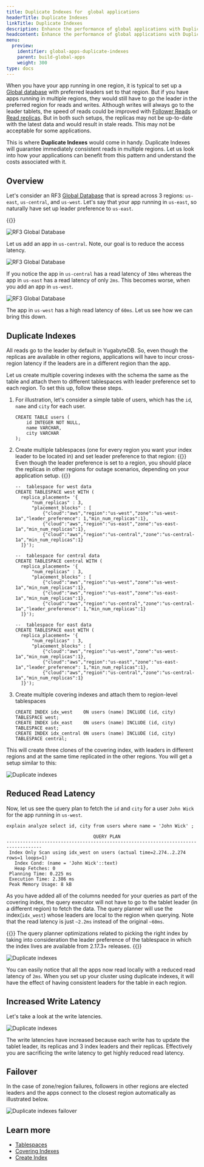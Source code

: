 ```yaml
---
title: Duplicate Indexes for  global applications
headerTitle: Duplicate Indexes
linkTitle: Duplicate Indexes
description: Enhance the performance of global applications with Duplicate Indexes
headcontent: Enhance the performance of global applications with Duplicate Indexes
menu:
  preview:
    identifier: global-apps-duplicate-indexes
    parent: build-global-apps
    weight: 300
type: docs
---
```


When you have your app running in one region, it is typical to set up a [Global database](../global-database) with preferred leaders set to that region. But if you have apps running in multiple regions, they would still have to go the leader in the preferred region for reads and writes. Although writes will always go to the leader tablets, the speed of reads could be improved with [Follower Reads](./follower-reads) or [Read replicas](./read-replicas). But in both such setups, the replicas may not be up-to-date with the latest data and would result in stale reads. This may not be acceptable for some applications.

This is where **Duplicate Indexes** would come in handy. Duplicate Indexes will guarantee immediately consistent reads in multiple regions. Let us look into how your applications can benefit from this pattern and understand the costs associated with it.

## Overview

Let's consider an RF3 [Global Database](../global-database) that is spread across 3 regions: `us-east`, `us-central`, and `us-west`. Let's say that your app running in `us-east`, so naturally have set up leader preference to `us-east`.

{{<cluster-setup-tabs>}}

![RF3 Global Database](/images/develop/global-apps/duplicate-indexes-global-database.png)

Let us add an app in `us-central`. Note, our goal is to reduce the access latency.

![RF3 Global Database](/images/develop/global-apps/duplicate-indexes-central-app.png)

If you notice the app in `us-central` has a read latency of `30ms` whereas the app in `us-east` has a read latency of only `2ms`. This becomes worse, when you add an app in `us-west`.

![RF3 Global Database](/images/develop/global-apps/duplicate-indexes-west-app.png)

The app in `us-west` has a high read latency of `60ms`. Let us see how we can bring this down.

## Duplicate Indexes

All reads go to the leader by default in YugabyteDB. So, even though the replicas are available in other regions, applications will have to incur cross-region latency if the leaders are in a different region than the app.

Let us create multiple covering indexes with the schema the same as the table and attach them to different tablespaces with leader preference set to each region. To set this up, follow these steps.

1. For illustration, let's consider a simple table of users, which has the `id`, `name` and `city` for each user.

      ```plpgsql
      CREATE TABLE users (
          id INTEGER NOT NULL,
          name VARCHAR,
          city VARCHAR
      );
      ```

1. Create multiple tablespaces (one for every region you want your index leader to be located in) and set leader preference to that region:
{{<note title="Note" >}}
Even though the leader preference is set to a region, you should place the replicas in other regions for outage scenarios, depending on your application setup.
{{</note>}}

      ```plpgsql
      --  tablespace for west data
      CREATE TABLESPACE west WITH (
        replica_placement= '{ 
            "num_replicas" : 3,
            "placement_blocks" : [ 
                {"cloud":"aws","region":"us-west","zone":"us-west-1a","leader_preference": 1,"min_num_replicas":1},
                {"cloud":"aws","region":"us-east","zone":"us-east-1a","min_num_replicas":1},
                {"cloud":"aws","region":"us-central","zone":"us-central-1a","min_num_replicas":1}
        ]}');

      --  tablespace for central data
      CREATE TABLESPACE central WITH (
        replica_placement= '{ 
            "num_replicas" : 3,
            "placement_blocks" : [ 
                {"cloud":"aws","region":"us-west","zone":"us-west-1a","min_num_replicas":1},
                {"cloud":"aws","region":"us-east","zone":"us-east-1a","min_num_replicas":1},
                {"cloud":"aws","region":"us-central","zone":"us-central-1a","leader_preference": 1,"min_num_replicas":1}
        ]}');

      --  tablespace for east data
      CREATE TABLESPACE east WITH (
        replica_placement= '{ 
            "num_replicas" : 3,
            "placement_blocks" : [ 
                {"cloud":"aws","region":"us-west","zone":"us-west-1a","min_num_replicas":1},
                {"cloud":"aws","region":"us-east","zone":"us-east-1a","leader_preference": 1,"min_num_replicas":1},
                {"cloud":"aws","region":"us-central","zone":"us-central-1a","min_num_replicas":1}
        ]}');
      ```

1. Create multiple covering indexes and attach them to region-level tablespaces

      ```plpgsql
      CREATE INDEX idx_west    ON users (name) INCLUDE (id, city) TABLESPACE west;
      CREATE INDEX idx_east    ON users (name) INCLUDE (id, city) TABLESPACE east;
      CREATE INDEX idx_central ON users (name) INCLUDE (id, city) TABLESPACE central;
      ```

This will create three clones of the covering index, with leaders in different regions and at the same time replicated in the other regions. You will get a setup similar to this:

![Duplicate indexes](/images/develop/global-apps/duplicate-indexes-create.png)

## Reduced Read Latency

Now, let us see the query plan to fetch the `id` and `city` for a user `John Wick` for the app running in `us-west`.

```plpgsql
explain analyze select id, city from users where name = 'John Wick' ;
```

```output
                                QUERY PLAN
-----------------------------------------------------------------------------------
 Index Only Scan using idx_west on users (actual time=2.274..2.274 rows=1 loops=1)
   Index Cond: (name = 'John Wick'::text)
   Heap Fetches: 0
 Planning Time: 0.225 ms
 Execution Time: 2.386 ms
 Peak Memory Usage: 8 kB
```

As you have added all of the columns needed for your queries as part of the covering index, the query executor will not have to go to the tablet leader (in a different region) to fetch the data. The query planner will use the index(`idx_west`) whose leaders are local to the region when querying. Note that the read latency is just `~2.2ms` instead of the original `~60ms`.

{{<note title="Note">}}
The query planner optimizations related to picking the right index by taking into consideration the leader preference of the tablespace in which the index lives are available from 2.17.3+ releases.
{{</note>}}

![Duplicate indexes](/images/develop/global-apps/duplicate-indexes-read-latencies.png)

You can easily notice that all the apps now read locally with a reduced read latency of `2ms`. When you set up your cluster using duplicate indexes, it will have the effect of having consistent leaders for the table in each region.

## Increased Write Latency

Let's take a look at the write latencies.

![Duplicate indexes](/images/develop/global-apps/duplicate-indexes-write-latencies.png)

The write latencies have increased because each write has to update the tablet leader, its replicas and 3 index leaders and their replicas. Effectively you are sacrificing the write latency to get highly reduced read latency.

## Failover

In the case of zone/region failures, followers in other regions are elected leaders and the apps connect to the closest region automatically as illustrated below.

![Duplicate indexes failover](/images/develop/global-apps/duplicate-indexes-failover.png)

## Learn more

- [Tablespaces](../../../explore/ysql-language-features/going-beyond-sql/tablespaces/)
- [Covering Indexes](../../../explore/indexes-constraints/covering-index-ysql/)
- [Create Index](../../../api/ysql/the-sql-language/statements/ddl_create_index/)